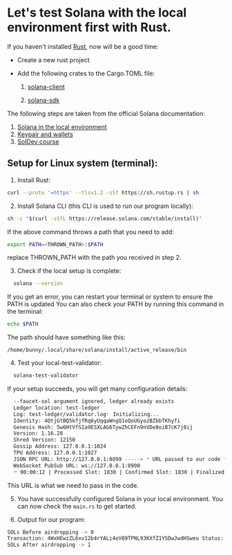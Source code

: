 # Let's test Solana with the local environment first with Rust.

If you haven't installed [Rust](https://www.rust-lang.org/tools/install), now will be a good time:

- Create a new rust project

- Add the following crates to the Cargo.TOML file:

  1. [solana-client](https://crates.io/crates/solana-client)

  2. [solana-sdk](https://crates.io/crates/solana-sdk)

The following steps are taken from the official Solana documentation:
1. [Solana in the local environment](https://solanacookbook.com/getting-started/installation.html#install-cli)
2. [Keypair and wallets](https://solanacookbook.com/references/keypairs-and-wallets.html#how-to-generate-a-new-keypair)
3. [SolDev course](https://www.soldev.app/course)

## Setup for Linux system (terminal):
1. Install Rust:

  ```bash
  curl --proto '=https' --tlsv1.2 -sSf https://sh.rustup.rs | sh
  ```

2. Install Solana CLI (this CLI is used to run our program locally):

  ```bash
  sh -c "$(curl -sSfL https://release.solana.com/stable/install)"
  ```

  If the above command throws a path that you need to add:

  ```bash
  export PATH=<THROWN_PATH>:$PATH
  ```

  replace THROWN_PATH with the path you received in step 2.

3. Check if the local setup is complete:
  ```bash
    solana --version
  ```

  If you get an error, you can restart your terminal or system to ensure the PATH is updated
  You can also check your PATH by running this command in the terminal:

  ```bash
  echo $PATH
  ```

  The path should have something like this:

  `` /home/bunny/.local/share/solana/install/active_release/bin ``

4. Test your local-test-validator:

  ```bash
    solana-test-validator
  ```

   If your setup succeeds, you will get many configuration details:

  ```bash
    --faucet-sol argument ignored, ledger already exists
    Ledger location: test-ledger
    Log: test-ledger/validator.log⠂ Initializing...                                                                               Waiting for fees to stabilize 1...
    Identity: 4QtjGtBQ5kfjfRq6yUqqaWngQ1oQoUGyozBZbbTKhyfi
    Genesis Hash: 5w6HtVfS1a9ESXLAG6TywZhCEFn9nVDe8oiB7cK7j8ij
    Version: 1.16.28
    Shred Version: 12150
    Gossip Address: 127.0.0.1:1024
    TPU Address: 127.0.0.1:1027
    JSON RPC URL: http://127.0.0.1:8899 -----> * URL passed to our code *
    WebSocket PubSub URL: ws://127.0.0.1:8900
    ⠒ 00:00:12 | Processed Slot: 1830 | Confirmed Slot: 1830 | Finalized Slot: 1798 | Full Snapshot Slot: 1702 | Incremental Snapshot Slot: - | Tr
  ```

  This URL is what we need to pass in the code.

5. You have successfully configured Solana in your local environment. You can now check the ``main.rs`` to get started.

6. Output for our program:
```bash
SOLs Before airdropping -> 0
Transaction: 4WxHEwzZL6xv12b4rYALi4oV89TPNL93KXfZ1YSDwJwdHSweu Status: true
SOLs After airdropping -> 1
```

